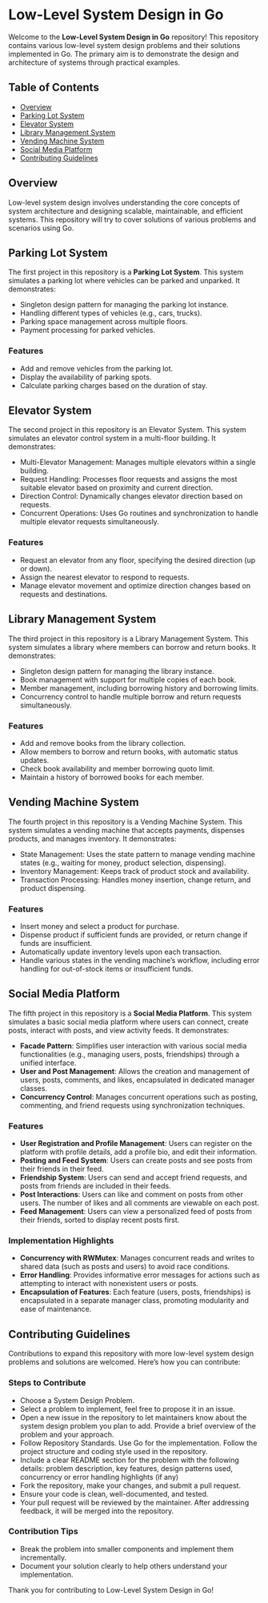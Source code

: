 
# Low-Level System Design in Go

Welcome to the **Low-Level System Design in Go** repository! This repository contains various low-level system design problems and their solutions implemented in Go. The primary aim is to demonstrate the design and architecture of systems through practical examples.

## Table of Contents

- [Overview](#overview)
- [Parking Lot System](#parking-lot-system)
- [Elevator System](#elevator-system)
- [Library Management System](#library-management-system)
- [Vending Machine System](#vending-machine-system)
- [Social Media Platform](#social-media-platform)
- [Contributing Guidelines](#contributing-guidelines)

## Overview

Low-level system design involves understanding the core concepts of system architecture and designing scalable, maintainable, and efficient systems. This repository will try to cover solutions of various problems and scenarios using Go.

## Parking Lot System

The first project in this repository is a **Parking Lot System**. This system simulates a parking lot where vehicles can be parked and unparked. It demonstrates:

- Singleton design pattern for managing the parking lot instance.
- Handling different types of vehicles (e.g., cars, trucks).
- Parking space management across multiple floors.
- Payment processing for parked vehicles.

### Features

- Add and remove vehicles from the parking lot.
- Display the availability of parking spots.
- Calculate parking charges based on the duration of stay.

## Elevator System

The second project in this repository is an Elevator System. This system simulates an elevator control system in a multi-floor building. It demonstrates:

- Multi-Elevator Management: Manages multiple elevators within a single building.
- Request Handling: Processes floor requests and assigns the most suitable elevator based on proximity and current direction.
- Direction Control: Dynamically changes elevator direction based on requests.
- Concurrent Operations: Uses Go routines and synchronization to handle multiple elevator requests simultaneously.

### Features

- Request an elevator from any floor, specifying the desired direction (up or down).
- Assign the nearest elevator to respond to requests.
- Manage elevator movement and optimize direction changes based on requests and destinations.

## Library Management System

The third project in this repository is a Library Management System. This system simulates a library where members can borrow and return books. It demonstrates:

- Singleton design pattern for managing the library instance.
- Book management with support for multiple copies of each book.
- Member management, including borrowing history and borrowing limits.
- Concurrency control to handle multiple borrow and return requests simultaneously.

### Features

- Add and remove books from the library collection.
- Allow members to borrow and return books, with automatic status updates.
- Check book availability and member borrowing quoto limit.
- Maintain a history of borrowed books for each member.

## Vending Machine System

The fourth project in this repository is a Vending Machine System. This system simulates a vending machine that accepts payments, dispenses products, and manages inventory. It demonstrates:

- State Management: Uses the state pattern to manage vending machine states (e.g., waiting for money, product selection, dispensing).
- Inventory Management: Keeps track of product stock and availability.
- Transaction Processing: Handles money insertion, change return, and product dispensing.
  
### Features
- Insert money and select a product for purchase.
- Dispense product if sufficient funds are provided, or return change if funds are insufficient.
- Automatically update inventory levels upon each transaction.
- Handle various states in the vending machine’s workflow, including error handling for out-of-stock items or insufficient funds.

## Social Media Platform

The fifth project in this repository is a **Social Media Platform**. This system simulates a basic social media platform where users can connect, create posts, interact with posts, and view activity feeds. It demonstrates:

- **Facade Pattern**: Simplifies user interaction with various social media functionalities (e.g., managing users, posts, friendships) through a unified interface.
- **User and Post Management**: Allows the creation and management of users, posts, comments, and likes, encapsulated in dedicated manager classes.
- **Concurrency Control**: Manages concurrent operations such as posting, commenting, and friend requests using synchronization techniques.
  
### Features

- **User Registration and Profile Management**: Users can register on the platform with profile details, add a profile bio, and edit their information.
- **Posting and Feed System**: Users can create posts and see posts from their friends in their feed.
- **Friendship System**: Users can send and accept friend requests, and posts from friends are included in their feeds.
- **Post Interactions**: Users can like and comment on posts from other users. The number of likes and all comments are viewable on each post.
- **Feed Management**: Users can view a personalized feed of posts from their friends, sorted to display recent posts first.
  
### Implementation Highlights

- **Concurrency with RWMutex**: Manages concurrent reads and writes to shared data (such as posts and users) to avoid race conditions.
- **Error Handling**: Provides informative error messages for actions such as attempting to interact with nonexistent users or posts.
- **Encapsulation of Features**: Each feature (users, posts, friendships) is encapsulated in a separate manager class, promoting modularity and ease of maintenance.

## Contributing Guidelines
Contributions to expand this repository with more low-level system design problems and solutions are welcomed. Here’s how you can contribute:

### Steps to Contribute

- Choose a System Design Problem.
- Select a problem to implement, feel free to propose it in an issue.
- Open a new issue in the repository to let maintainers know about the system design problem you plan to add. Provide a brief overview of the problem and your approach.
- Follow Repository Standards. Use Go for the implementation. Follow the project structure and coding style used in the repository.
- Include a clear README section for the problem with the following details: problem description, key features, design patterns used, concurrency or error handling highlights (if any)
- Fork the repository, make your changes, and submit a pull request.
- Ensure your code is clean, well-documented, and tested.
- Your pull request will be reviewed by the maintainer. After addressing feedback, it will be merged into the repository.

### Contribution Tips
- Break the problem into smaller components and implement them incrementally.
- Document your solution clearly to help others understand your implementation.
  
Thank you for contributing to Low-Level System Design in Go!
